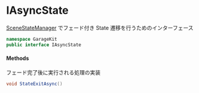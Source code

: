 # IAsyncState

[SceneStateManager](~/Scripts_ja/Managers/SceneStateManager.md) でフェード付き State 遷移を行うためのインターフェース

```csharp
namespace GarageKit
public interface IAsyncState
```

#### Methods

フェード完了後に実行される処理の実装
```csharp
void StateExitAsync()
```
